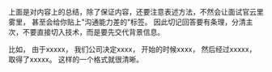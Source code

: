 上面是对内容上的总结，除了保证内容，还要注意表述方法，不然会让面试官云里雾里， 甚至会给你贴上"沟通能力差的"标签。 因此切记回答要有条理，分清主次，不要直接切入技术，而是要先交代背景信息。

比如， 
由于xxxxx，
我们公司决定xxxx， 
开始的时候xxxx，
然后经过xxxxx，
取得了xxxxx。 
这样的一个格式就很清晰。
